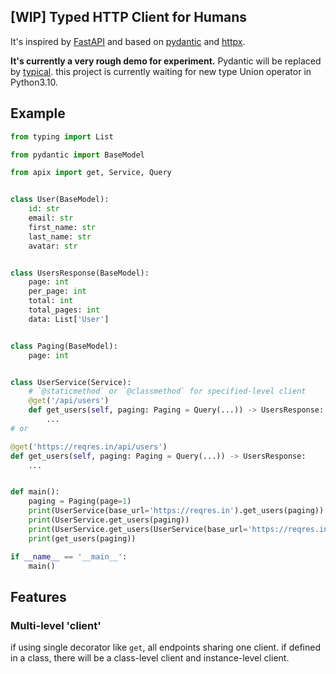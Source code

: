 ## [WIP] Typed HTTP Client for Humans
It's inspired by [FastAPI](https://fastapi.tiangolo.com/) and 
based on [pydantic](https://pydantic-docs.helpmanual.io/) and 
[httpx](https://www.python-httpx.org/).

**It's currently a very rough demo for experiment.**
Pydantic will be replaced by [typical](https://github.com/seandstewart/typical).
this project is currently waiting for new type Union operator in Python3.10.
 
## Example
```python
from typing import List

from pydantic import BaseModel

from apix import get, Service, Query


class User(BaseModel):
    id: str
    email: str
    first_name: str
    last_name: str
    avatar: str


class UsersResponse(BaseModel):
    page: int
    per_page: int
    total: int
    total_pages: int
    data: List['User']


class Paging(BaseModel):
    page: int


class UserService(Service):
    # `@staticmethod` or `@classmethod` for specified-level client
    @get('/api/users')
    def get_users(self, paging: Paging = Query(...)) -> UsersResponse:
        ...
# or 

@get('https://reqres.in/api/users')
def get_users(self, paging: Paging = Query(...)) -> UsersResponse:
    ...


def main():
    paging = Paging(page=1)
    print(UserService(base_url='https://reqres.in').get_users(paging))
    print(UserService.get_users(paging))
    print(UserService.get_users(UserService(base_url='https://reqres.in'),paging))
    print(get_users(paging))

if __name__ == '__main__':
    main()
```

## Features
### Multi-level 'client'
if using single decorator like `get`, all endpoints sharing one client.
if defined in a class, there will be a class-level client and instance-level
client.
